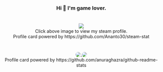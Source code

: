 <h3 align="center"> Hi 👋 I'm game lover. </h3>

#
<div align=center>
    <a href="https://steamcommunity.com/id/kkilme/" target="_blank">
        <img src="https://steam-stat.vercel.app/api?profileName=kkilme" href="https://steamcommunity.com/id/kkilme/"/>
    </a>
</div>

<div align="center"> Click above image to view my steam profile. </div>
<div align="center"> Profile card powered by https://github.com/Ananto30/steam-stat </div>

#
<div align="center">
    <a href="https://github.com/anuraghazra/github-readme-stats" target="_blank">
        <img align="center" style="border-radius:25px" src="https://github-readme-stats.vercel.app/api/top-langs/?username=kkilme&layout=compact&theme=dark"/>
    </a>
    <a href="https://github.com/anuraghazra/github-readme-stats" target="_blank">
        <img align="center" style="border-radius:25px" src="https://github-readme-stats.vercel.app/api?username=kkilme&hide=issues,stars,contribs&hide_rank=true&count_private=true&show_icons=true&theme=dark&include_all_commits=true"/>
    </a>
</div>

<div align="center"> Profile card powered by https://github.com/anuraghazra/github-readme-stats </div>
